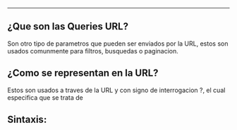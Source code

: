 
---
## ¿Que son las Queries URL?
Son otro tipo de parametros que pueden ser enviados por la URL, estos son usados comunmente para filtros, busquedas o paginacion. 


## ¿Como se representan en la URL?
Estos son usados a traves de la URL y con signo de interrogacion ?, el cual especifica que se trata de 



## Sintaxis:

